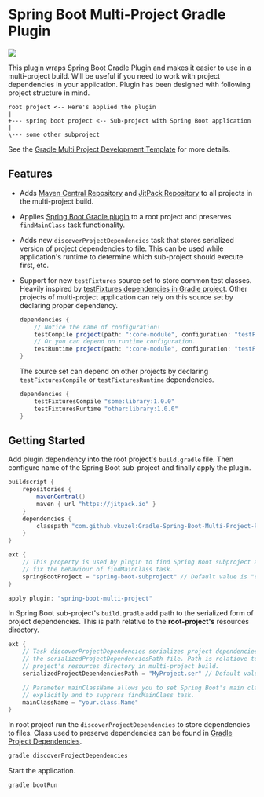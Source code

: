 # Spring Boot Multi-Project Gradle Plugin

[![](https://jitpack.io/v/vkuzel/Gradle-Spring-Boot-Multi-Project-Plugin.svg)](https://jitpack.io/#vkuzel/Gradle-Spring-Boot-Multi-Project-Plugin)

This plugin wraps Spring Boot Gradle Plugin and makes it easier to use in a multi-project build.
Will be useful if you need to work with project dependencies in your application.
Plugin has been designed with following project structure in mind.

````
root project <-- Here's applied the plugin
|
+--- spring boot project <-- Sub-project with Spring Boot application
|
\--- some other subproject
````

See the [Gradle Multi Project Development Template](https://github.com/vkuzel/Gradle-Multi-Project-Development-Template) for more details.

## Features

* Adds [Maven Central Repository](http://search.maven.org) and [JitPack Repository](https://jitpack.io) to all projects in the multi-project build.
* Applies [Spring Boot Gradle plugin](https://docs.spring.io/spring-boot/docs/current/reference/html/build-tool-plugins-gradle-plugin.html) to a root project and preserves `findMainClass` task functionality.
* Adds new `discoverProjectDependencies` task that stores serialized version of project dependencies to file. This can be used while application's runtime to determine which sub-project should execute first, etc.
* Support for new `testFixtures` source set to store common test classes.
Heavily inspired by [testFixtures dependencies in Gradle project](https://github.com/gradle/gradle/blob/master/gradle/testFixtures.gradle).
Other projects of multi-project application can rely on this source set by declaring proper dependency.

  ````groovy
  dependencies {
      // Notice the name of configuration!
      testCompile project(path: ":core-module", configuration: "testFixturesUsageCompile")
      // Or you can depend on runtime configuration.
      testRuntime project(path: ":core-module", configuration: "testFixturesUsageRuntime")
  }
  ````
  The source set can depend on other projects by declaring `testFixturesCompile` or `testFixturesRuntime` dependencies.
  ````groovy
  dependencies {
      testFixturesCompile "some:library:1.0.0"
      testFixturesRuntime "other:library:1.0.0"
  }
  ````

## Getting Started

Add plugin dependency into the root project's `build.gradle` file. Then configure name of the Spring Boot sub-project and finally apply the plugin.

````groovy
buildscript {
    repositories {
        mavenCentral()
        maven { url "https://jitpack.io" }
    }
    dependencies {
        classpath "com.github.vkuzel:Gradle-Spring-Boot-Multi-Project-Plugin:2.2.0"
    }
}

ext {
    // This property is used by plugin to find Spring Boot subproject and to
    // fix the behaviour of findMainClass task.
    springBootProject = "spring-boot-subproject" // Default value is "core"
}

apply plugin: "spring-boot-multi-project"
````

In Spring Boot sub-project's `build.gradle` add path to the serialized form of project dependencies.
This is path relative to the **root-project's** resources directory.

````groovy
ext {
    // Task discoverProjectDependencies serializes project dependencies into
    // the serializedProjectDependenciesPath file. Path is relatiove to each
    // project's resources directory in multi-project build.
    serializedProjectDependenciesPath = "MyProject.ser" // Default value is "projectDependencies.ser"

    // Parameter mainClassName allows you to set Spring Boot's main class
    // explicitly and to suppress findMainClass task.
    mainClassName = "your.class.Name"
}
````

In root project run the `discoverProjectDependencies` to store dependencies to files.
Class used to preserve dependencies can be found in [Gradle Project Dependencies](https://github.com/vkuzel/Gradle-Project-Dependencies).

````bash
gradle discoverProjectDependencies
````

Start the application.

````bash
gradle bootRun
````
